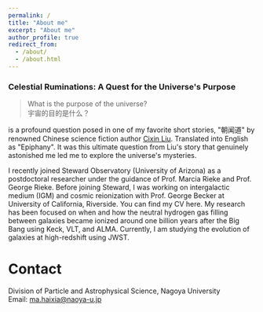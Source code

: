 ```yaml
---
permalink: /
title: "About me"
excerpt: "About me"
author_profile: true
redirect_from: 
  - /about/
  - /about.html
---
```



### Celestial Ruminations: A Quest for the Universe's Purpose

> What is the purpose of the universe? <br> 宇宙的目的是什么？

is a profound question posed in one of my favorite short stories, "朝闻道" by renowned Chinese science fiction author [Cixin Liu](https://en.wikipedia.org/wiki/Liu_Cixin). Translated into English as "Epiphany". It was this ultimate question from Liu's story that genuinely astonished me led me to explore the universe's mysteries.

<!-- <font color="#75ACC0">As an astrophysics student</font> -->
I recently joined Steward Observatory (University of Arizona) as a postdoctoral researcher under the guidance of Prof. Marcia Rieke and Prof. George Rieke. Before joining Steward, I was working on intergalactic medium (IGM) and cosmic reionization with Prof. George Becker at University of California, Riverside.
You can find my CV here. My research has been focused on when and how the neutral hydrogen gas filling between galaxies became ionized around one billion years after the Big Bang using Keck, VLT, and ALMA. Currently, I am studying the evolution of galaxies at high-redshift using JWST.

# Contact

Division of Particle and Astrophysical Science, Nagoya University <br>
Email: ma.haixia@naoya-u.jp